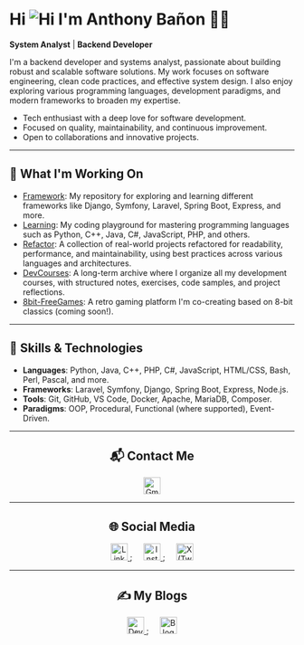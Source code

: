 # Hi ![Hi](https://user-images.githubusercontent.com/18350557/176309783-0785949b-9127-417c-8b55-ab5a4333674e.gif) I'm Anthony Bañon 👨‍💻

 **System Analyst** |  **Backend Developer** 

I'm a backend developer and systems analyst, passionate about building robust and scalable software solutions. My work focuses on software engineering, clean code practices, and effective system design. I also enjoy exploring various programming languages, development paradigms, and modern frameworks to broaden my expertise.

-  Tech enthusiast with a deep love for software development.
-  Focused on quality, maintainability, and continuous improvement.
-  Open to collaborations and innovative projects.
---

## 🚀 What I'm Working On

-  [Framework](https://github.com/anthonybanion/Framework): My repository for exploring and learning different frameworks like Django, Symfony, Laravel, Spring Boot, Express, and more.
-  [Learning](https://github.com/anthonybanion/Learning): My coding playground for mastering programming languages such as Python, C++, Java, C#, JavaScript, PHP, and others.
- [Refactor](https://github.com/anthonybanion/Refactor): A collection of real-world projects refactored for readability, performance, and maintainability, using best practices across various languages and architectures.
- [DevCourses](https://github.com/anthonybanion/DevCourses): A long-term archive where I organize all my development courses, with structured notes, exercises, code samples, and project reflections.
- [8bit-FreeGames](https://github.com/MarianoMaldonado-dev/8bit-freegames): A retro gaming platform I'm co-creating based on 8-bit classics (coming soon!).

---

## 🔧 Skills & Technologies

- **Languages**: Python, Java, C++, PHP, C#, JavaScript, HTML/CSS, Bash, Perl, Pascal, and more.
- **Frameworks**: Laravel, Symfony, Django, Spring Boot, Express, Node.js.
- **Tools**: Git, GitHub, VS Code, Docker, Apache, MariaDB, Composer.
- **Paradigms**: OOP, Procedural, Functional (where supported), Event-Driven.

---
<h2 align="center">📬 Contact Me</h2>

<p align="center">
  <a href="mailto:anthonybanion@gmail.com" target="_blank">
    <img src="https://cdn-icons-png.flaticon.com/512/732/732200.png" width="30px" alt="Gmail" />
  </a>
</p>

---

<h2 align="center">🌐 Social Media</h2>

<p align="center">
  <a href="https://www.linkedin.com/in/anthonybanion/" target="_blank">
    <img src="https://cdn-icons-png.flaticon.com/512/174/174857.png" width="30px" alt="LinkedIn" />
  </a>
  ;&nbsp;&nbsp;&nbsp;&nbsp;
  <a href="https://www.instagram.com/anthonybanion/" target="_blank">
    <img src="https://cdn-icons-png.flaticon.com/512/2111/2111463.png" width="30px" alt="Instagram" />
  </a>
  ;&nbsp;&nbsp;&nbsp;&nbsp;
  <a href="https://twitter.com/anthonybanion" target="_blank">
    <img src="https://cdn-icons-png.flaticon.com/512/3670/3670151.png" width="30px" alt="X (Twitter)" />
  </a>
</p>

---

<h2 align="center">✍️ My Blogs</h2>

<p align="center">
  <a href="https://dev.to/anthonybanion" target="_blank">
    <img src="https://media2.dev.to/dynamic/image/quality=100/https://dev-to-uploads.s3.amazonaws.com/uploads/logos/resized_logo_UQww2soKuUsjaOGNB38o.png" width="30px" alt="Dev.to" />
  </a>
  ;&nbsp;&nbsp;&nbsp;&nbsp;
  <a href="https://anthonybanion.blogspot.com/" target="_blank">
    <img src="https://cdn-icons-png.flaticon.com/512/3291/3291662.png" width="30px" alt="Blogger" />
  </a>
</p>





